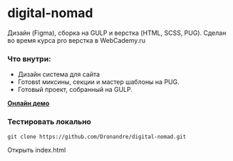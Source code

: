 # digital-nomad

Дизайн (Figma), сборка на GULP и верстка (HTML, SCSS, PUG). 
Сделан во время курса pro верстка в WebCademy.ru 

### Что внутри:

- Дизайн система для сайта
- Готовst миксины, секции и мастер шаблоны на PUG. 
- Готовый проект, собранный на GULP.

[**Онлайн демо**](https://dronandre.github.io/digital-nomad/)

### Тестировать локально

```
git clone https://github.com/Dronandre/digital-nomad.git
```

Открыть index.html
